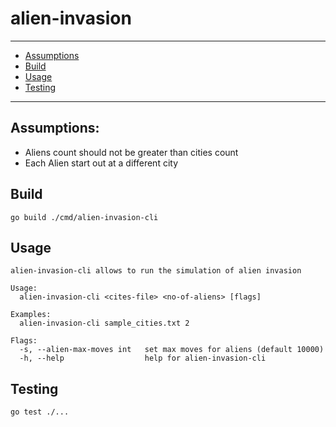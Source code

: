 # alien-invasion

---
* [Assumptions](#assumptions)
* [Build](#build)
* [Usage](#usage)
* [Testing](#testing)
---
## Assumptions:
* Aliens count should not be greater than cities count
* Each Alien start out at a different city

## Build
    go build ./cmd/alien-invasion-cli

## Usage
    alien-invasion-cli allows to run the simulation of alien invasion
    
    Usage:
      alien-invasion-cli <cites-file> <no-of-aliens> [flags]
    
    Examples:
      alien-invasion-cli sample_cities.txt 2
    
    Flags:
      -s, --alien-max-moves int   set max moves for aliens (default 10000)
      -h, --help                  help for alien-invasion-cli

## Testing
    go test ./...